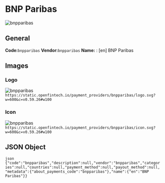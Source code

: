 # BNP Paribas 
![bnpparibas](https://static.openfintech.io/payment_providers/bnpparibas/logo.svg?w=600&c=v0.59.26#w100) 
## General 
**Code:**`bnpparibas` 
**Vendor:**`bnpparibas` 
**Name:** 
:	[en] BNP Paribas 
## Images 
### Logo 
![bnpparibas](https://static.openfintech.io/payment_providers/bnpparibas/logo.svg?w=600&c=v0.59.26#w100) 
``` https://static.openfintech.io/payment_providers/bnpparibas/logo.svg?w=600&c=v0.59.26#w100 ``` 
### Icon 
![bnpparibas](https://static.openfintech.io/payment_providers/bnpparibas/icon.svg?w=600&c=v0.59.26#w100) 
``` https://static.openfintech.io/payment_providers/bnpparibas/icon.svg?w=600&c=v0.59.26#w100 ``` 
## JSON Object 
```json {"code":"bnpparibas","description":null,"vendor":"bnpparibas","categories":null,"countries":null,"payment_method":null,"payout_method":null,"metadata":{"about_payments_code":"bnpparibas"},"name":{"en":"BNP Paribas"}} ``` 
